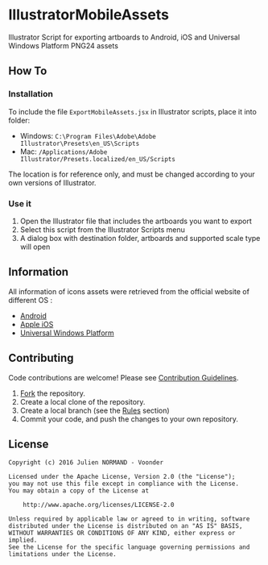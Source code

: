 # IllustratorMobileAssets
Illustrator Script for exporting artboards to Android, iOS and Universal Windows Platform PNG24 assets

## How To

### Installation

To include the file `ExportMobileAssets.jsx` in Illustrator scripts, place it into folder:

* Windows: `C:\Program Files\Adobe\Adobe Illustrator\Presets\en_US\Scripts`
* Mac: `/Applications/Adobe Illustrator/Presets.localized/en_US/Scripts`

The location is for reference only, and must be changed according to your own versions of Illustrator.

### Use it

1. Open the Illustrator file that includes the artboards you want to export
2. Select this script from the Illustrator Scripts menu
3. A dialog box with destination folder, artboards and supported scale type will open

## Information

All information of icons assets were retrieved from the official website of different OS :

* [Android](http://developer.android.com/guide/practices/screens_support.html)
* [Apple iOS](https://developer.apple.com/library/ios/qa/qa1686/_index.html)
* [Universal Windows Platform](https://msdn.microsoft.com/en-us/windows/uwp/controls-and-patterns/tiles-and-notifications-app-assets)

## Contributing

Code contributions are welcome! Please see [Contribution Guidelines](CONTRIBUTING.md). 

1. [Fork](https://github.com/Voonder/IllustratorMobileAssets/fork) the repository.
2. Create a local clone of the repository.
3. Create a local branch (see the [Rules](#rules) section)
4. Commit your code, and push the changes to your own repository.

## License
```
Copyright (c) 2016 Julien NORMAND - Voonder

Licensed under the Apache License, Version 2.0 (the "License");
you may not use this file except in compliance with the License.
You may obtain a copy of the License at

    http://www.apache.org/licenses/LICENSE-2.0

Unless required by applicable law or agreed to in writing, software
distributed under the License is distributed on an "AS IS" BASIS,
WITHOUT WARRANTIES OR CONDITIONS OF ANY KIND, either express or implied.
See the License for the specific language governing permissions and
limitations under the License.
```
